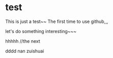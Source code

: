 # test
This is just a test~~
The first time to use github,,,

let's do something interesting~~~




hhhhh  //the next




dddd
nan zuishuai

